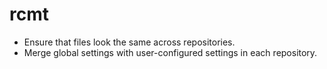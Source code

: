 # rcmt

- Ensure that files look the same across repositories.
- Merge global settings with user-configured settings in each repository.
